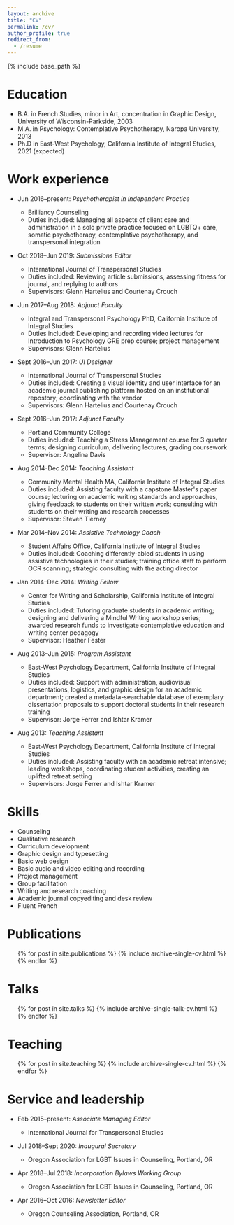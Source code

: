 ```yaml
---
layout: archive
title: "CV"
permalink: /cv/
author_profile: true
redirect_from:
  - /resume
---
```


{% include base_path %}

Education
======
* B.A. in French Studies, minor in Art, concentration in Graphic Design, University of Wisconsin-Parkside, 2003
* M.A. in Psychology: Contemplative Psychotherapy, Naropa University, 2013
* Ph.D in East-West Psychology, California Institute of Integral Studies, 2021 (expected)

Work experience
======
* Jun 2016–present: *Psychotherapist in Independent Practice*
  * Brilliancy Counseling
  * Duties included: Managing all aspects of client care and administration in a solo private practice focused on LGBTQ+ care, somatic psychotherapy, contemplative psychotherapy, and transpersonal integration

* Oct 2018–Jun 2019: *Submissions Editor*
  * International Journal of Transpersonal Studies
  * Duties included: Reviewing article submissions, assessing fitness for journal, and replying to authors
  * Supervisors: Glenn Hartelius and Courtenay Crouch

* Jun 2017–Aug 2018: *Adjunct Faculty*
  * Integral and Transpersonal Psychology PhD, California Institute of Integral Studies
  * Duties included: Developing and recording video lectures for Introduction to Psychology GRE prep course; project management
  * Supervisors: Glenn Hartelius
  
* Sept 2016–Jun 2017: *UI Designer*
  * International Journal of Transpersonal Studies
  * Duties included: Creating a visual identity and user interface for an academic journal publishing platform hosted on an institutional repostory; coordinating with the vendor
  * Supervisors: Glenn Hartelius and Courtenay Crouch

* Sept 2016–Jun 2017: *Adjunct Faculty*
  * Portland Community College
  * Duties included: Teaching a Stress Management course for 3 quarter terms; designing curriculum, delivering lectures, grading coursework
  * Supervisor: Angelina Davis

* Aug 2014-Dec 2014: *Teaching Assistant*
  * Community Mental Health MA, California Institute of Integral Studies
  * Duties included: Assisting faculty with a capstone Master's paper course; lecturing on academic writing standards and approaches, giving feedback to students on their written work; consulting with students on their writing and research processes
  * Supervisor: Steven Tierney
  
* Mar 2014–Nov 2014: *Assistive Technology Coach*
  * Student Affairs Office, California Institute of Integral Studies
  * Duties included: Coaching differently-abled students in using assistive technologies in their studies; training office staff to perform OCR scanning; strategic consulting with the acting director
  
* Jan 2014–Dec 2014: *Writing Fellow*
  * Center for Writing and Scholarship, California Institute of Integral Studies
  * Duties included: Tutoring graduate students in academic writing; designing and delivering a Mindful Writing workshop series; awarded research funds to investigate contemplative education and writing center pedagogy
  * Supervisor: Heather Fester
  
* Aug 2013–Jun 2015: *Program Assistant*
  * East-West Psychology Department, California Institute of Integral Studies
  * Duties included: Support with administration, audiovisual presentations, logistics, and graphic design for an academic department; created a metadata-searchable database of exemplary dissertation proposals to support doctoral students in their research training
  * Supervisor: Jorge Ferrer and Ishtar Kramer
  
* Aug 2013: *Teaching Assistant*
  * East-West Psychology Department, California Institute of Integral Studies
  * Duties included: Assisting faculty with an academic retreat intensive; leading workshops, coordinating student activities, creating an uplifted retreat setting
  * Supervisors: Jorge Ferrer and Ishtar Kramer

  
Skills
======
* Counseling
* Qualitative research
* Curriculum development
* Graphic design and typesetting
* Basic web design
* Basic audio and video editing and recording
* Project management
* Group facilitation
* Writing and research coaching
* Academic journal copyediting and desk review
* Fluent French

Publications
======
  <ul>{% for post in site.publications %}
    {% include archive-single-cv.html %}
  {% endfor %}</ul>
  
Talks
======
  <ul>{% for post in site.talks %}
    {% include archive-single-talk-cv.html %}
  {% endfor %}</ul>
  
Teaching
======
  <ul>{% for post in site.teaching %}
    {% include archive-single-cv.html %}
  {% endfor %}</ul>
  
Service and leadership
======
* Feb 2015–present: *Associate Managing Editor*
  * International Journal for Transpersonal Studies

* Jul 2018–Sept 2020: *Inaugural Secretary*
  * Oregon Association for LGBT Issues in Counseling, Portland, OR

* Apr 2018–Jul 2018: *Incorporation Bylaws Working Group*
  * Oregon Association for LGBT Issues in Counseling, Portland, OR
	
* Apr 2016–Oct 2016: *Newsletter Editor*
  * Oregon Counseling Association, Portland, OR